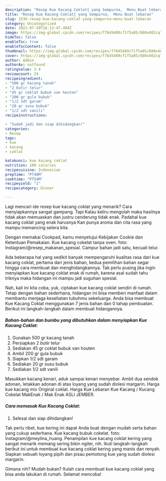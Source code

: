 ```yaml
---
description: "Resep Kue Kacang Coklat{ yang Sempurna,  Menu Buat lebaran"
title: "Resep Kue Kacang Coklat{ yang Sempurna,  Menu Buat lebaran"
slug: 1536-resep-kue-kacang-coklat-yang-sempurna-menu-buat-lebaran
category: Uncategorized
date: 2022-07-20T16:13:47.404Z
image: https://img-global.cpcdn.com/recipes/f7645489cf1f5a05/680x482cq70/kue-kacang-coklat-foto-resep-utama.jpg
hideToc: false
enableToc: true
enableTocContent: false
thumbnail: https://img-global.cpcdn.com/recipes/f7645489cf1f5a05/680x482cq70/kue-kacang-coklat-foto-resep-utama.jpg
cover: https://img-global.cpcdn.com/recipes/f7645489cf1f5a05/680x482cq70/kue-kacang-coklat-foto-resep-utama.jpg
author: Admin
authorAv: notfound
ratingvalue: 3.4
reviewcount: 24
recipeingredient:
- "500 gr kacang tanah"
- "2 butir telur"
- "45 gr coklat bubuk van houten"
- "200 gr gula bubuk"
- "1/2 sdt garam"
- "20 gr susu bubuk"
- "1/2 sdt vanili"
recipeinstructions:

- "Sudah jadi dan siap dihidangkan!"
categories:
- Resep
tags:
- kue
- kacang
- coklat

katakunci: kue kacang coklat 
nutrition: 109 calories
recipecuisine: Indonesian
preptime: "PT40M"
cooktime: "PT54M"
recipeyield: "1"
recipecategory: Dinner

---
```



Lagi mencari ide resep kue kacang coklat yang menarik? Cara menyiapkannya sangat gampang. Tapi Kalau keliru mengolah maka hasilnya tidak akan memuaskan dan justru cenderung tidak enak. Padahal kue kacang coklat yang enak harusnya Kan punya aroma dan cita rasa yang mampu memancing selera kita.


Dengan memakai Cookpad, kamu menyetujui Kebijakan Cookie dan Ketentuan Pemakaian. Kue kacang cokelat tanpa oven. foto: Instagram/@resep_makanan_spesial. Campur bahan jadi satu, kecuali telur.

Ada beberapa hal yang sedikit banyak mempengaruhi kualitas rasa dari kue kacang coklat, pertama dari jenis bahan, kedua pemilihan bahan segar hingga cara membuat dan menghidangkannya. Tak perlu pusing jika ingin menyiapkan kue kacang coklat enak di rumah, karena asal sudah tahu triknya maka hidangan ini mampu jadi suguhan spesial.


Nah, kali ini kita coba, yuk, ciptakan kue kacang coklat sendiri di rumah. Tetap dengan bahan sederhana, hidangan ini bisa memberi manfaat dalam membantu menjaga kesehatan tubuhmu sekeluarga. Anda bisa membuat Kue Kacang Coklat menggunakan 7 jenis bahan dan 0 tahap pembuatan. Berikut ini langkah-langkah dalam membuat hidangannya.

<!--inarticleads1-->

##### Bahan-bahan dan bumbu yang dibutuhkan dalam menyiapkan Kue Kacang Coklat:

1. Gunakan 500 gr kacang tanah
1. Persiapkan 2 butir telur
1. Sediakan 45 gr coklat bubuk van houten
1. Ambil 200 gr gula bubuk
1. Siapkan 1/2 sdt garam
1. Sediakan 20 gr susu bubuk
1. Sediakan 1/2 sdt vanili


Masukkan kacang kenari, aduk sampai kenari menyebar. Ambil dua sendok adonan, letakkan adonan di atas loyang yang sudah diolesi margarin. Harga kue kacang mix Original coklat. Harga Kue Lebaran Kue Kacang / Kucang Cokelat MakEnak / Mak Enak ASLI JEMBER. 

<!--inarticleads2-->

##### Cara memasak Kue Kacang Coklat:


1. Selesai dan siap dihidangkan!

Tak perlu ribet, kue kering ini dapat Anda buat dengan mudah serta bahan yang cukup sederhana. Kue kacang bubuk cokelat. foto: Instagram/@meylina_huang. Penampilan kue kacang coklat kering yang sangat menarik memang sering bikin ngiler, nih. Ikuti langkah-langkah berikut ini untuk membuat kue kacang coklat kering yang manis dan renyah. Siapkan sebuah loyang pipih dan pisau pemotong kue yang sudah diolesi margarin. 

Gimana nih? Mudah bukan? Itulah cara membuat kue kacang coklat yang bisa anda lakukan di rumah. Selamat mencoba!
